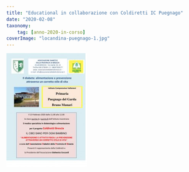 ```yaml
---
title: "Educational in collaborazione con Coldiretti IC Puegnago"
date: "2020-02-08"
taxonomy: 
    tag: [anno-2020-in-corso]
coverImage: "locandina-puegnago-1.jpg"
---
```


[![](images/locandina-puegnago-1-212x300.jpg)](http://198.211.122.197/diabetwp/wordpress/wp-content/uploads/2020/02/locandina-puegnago-1.jpg)
